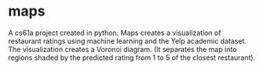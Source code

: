 # maps
A cs61a project created in python. Maps creates a visualization of restaurant ratings using machine learning and the Yelp academic dataset. The visualization creates a Voronoi diagram. (It separates the map into regions shaded by the predicted rating from 1 to 5 of the closest restaurant). 
